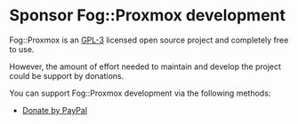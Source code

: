 # Sponsor Fog::Proxmox development

Fog::Proxmox is an [GPL-3](LICENSE) licensed open source project and completely free to use.

However, the amount of effort needed to maintain and develop the project could be support by donations.

You can support Fog::Proxmox development via the following methods:

* [Donate by PayPal](https://paypal.me/TristanRobert)
